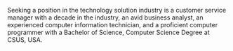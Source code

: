 Seeking a position in the technology solution industry is a customer service manager with a decade in the
industry, an avid business analyst, an experienced computer information technician, and a proficient
computer programmer with a Bachelor of Science, Computer Science Degree at CSUS, USA.

<!---
thaoj0/thaoj0 is a ✨ special ✨ repository because its `README.md` (this file) appears on your GitHub profile.
You can click the Preview link to take a look at your changes.
--->
